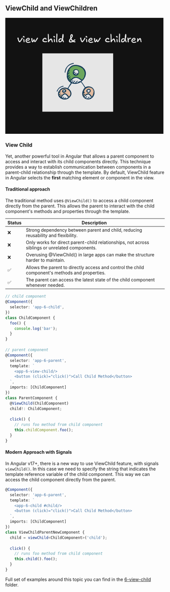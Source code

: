 ## ViewChild and ViewChildren
<img src="/public/img/view-child.png" alt="x" style="width: 500px; height: auto;">

### View Child
Yet, another powerful tool in Angular that allows a parent component 
to access and interact with its child components directly. This technique 
provides a way to establish communication between components in a 
parent-child relationship through the template. By default, ViewChild feature in 
Angular selects the <b>first</b> matching element or component in the view.

#### Traditional approach 
The traditional method uses `@ViewChild()` to access a child component directly 
from the parent. This allows the parent to interact with the child component's
methods and properties through the template.

| Status | Description                                                                                    |
|--------|------------------------------------------------------------------------------------------------|
| ❌ | Strong dependency between parent and child, reducing reusability and flexibility.              ||
| ❌ | Only works for direct parent-child relationships, not across siblings or unrelated components.              ||
| ❌ | Overusing @ViewChild() in large apps can make the structure harder to maintain.              ||
| ✅ | Allows the parent to directly access and control the child component's methods and properties. |
| ✅ | The parent can access the latest state of the child component whenever needed.                 | |


```typescript
// child component
@Component({
  selector: 'app-6-child',
})
class ChildComponent {
  foo() {
    console.log('bar');
  }
}

// parent component
@Component({
  selector: 'app-6-parent',
  template: `
    <app-6-view-child/>
    <button (click)="click()">Call Child Method</button>
  `,
  imports: [ChildComponent]
})
class ParentComponent {
  @ViewChild(ChildComponent)
  child!: ChildComponent;

  click() {
    // runs foo method from child component
    this.childComponent.foo();
  }
}
```

#### Modern Approach with Signals
In Angular v17+, there is a new way to use ViewChild feature, with signals `viewChild()`.
In this case we need to specify the string that indicates the template reference variable
of the child component. This way we can access the child component directly from the parent.

```typescript
@Component({
  selector: 'app-6-parent',
  template: `
    <app-6-child #child/>
    <button (click)="click()">Call Child Method</button>
  `,
  imports: [ChildComponent]
})
class ViewChildParentNewComponent {
  child = viewChild<ChildComponent>('child');

  click() {
    // runs foo method from child component
    this.child().foo(); 
  }
}
```

Full set of examples around this topic you can find in the [6-view-child](https://github.com/michalgrzegorczyk-dev/angular-component-communication/tree/master/src/app/6-view-child) folder.
